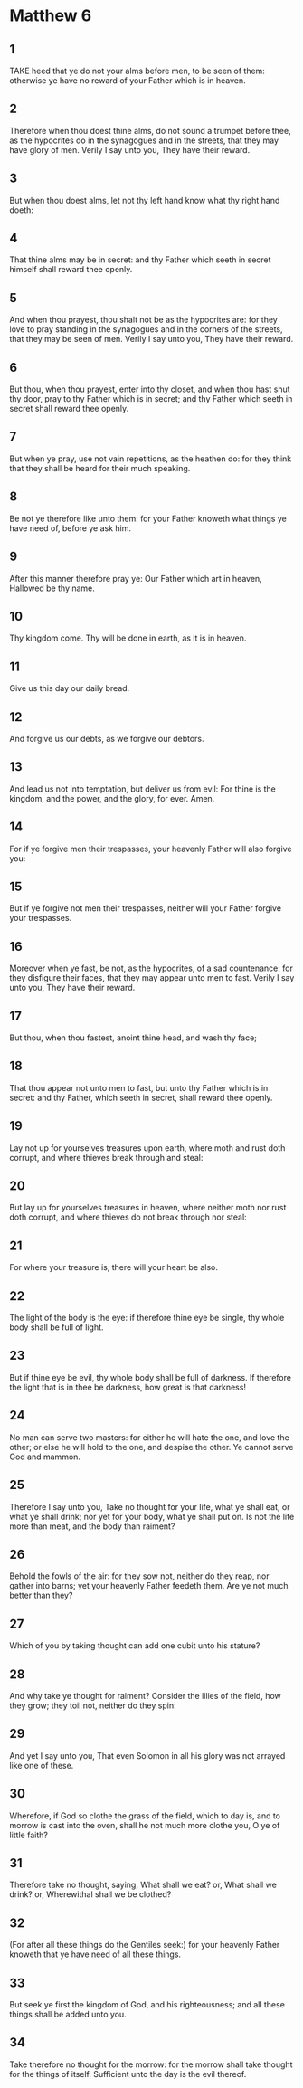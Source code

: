 # Matthew 6

## 1

TAKE heed that ye do not your alms before men, to be seen of them: otherwise ye have no reward of your Father which is in heaven.

## 2

Therefore when thou doest thine alms, do not sound a trumpet before thee, as the hypocrites do in the synagogues and in the streets, that they may have glory of men. Verily I say unto you, They have their reward.

## 3

But when thou doest alms, let not thy left hand know what thy right hand doeth:

## 4

That thine alms may be in secret: and thy Father which seeth in secret himself shall reward thee openly.

## 5

And when thou prayest, thou shalt not be as the hypocrites are: for they love to pray standing in the synagogues and in the corners of the streets, that they may be seen of men. Verily I say unto you, They have their reward.

## 6

But thou, when thou prayest, enter into thy closet, and when thou hast shut thy door, pray to thy Father which is in secret; and thy Father which seeth in secret shall reward thee openly.

## 7

But when ye pray, use not vain repetitions, as the heathen do: for they think that they shall be heard for their much speaking.

## 8

Be not ye therefore like unto them: for your Father knoweth what things ye have need of, before ye ask him.

## 9

After this manner therefore pray ye: Our Father which art in heaven, Hallowed be thy name.

## 10

Thy kingdom come. Thy will be done in earth, as it is in heaven.

## 11

Give us this day our daily bread.

## 12

And forgive us our debts, as we forgive our debtors.

## 13

And lead us not into temptation, but deliver us from evil: For thine is the kingdom, and the power, and the glory, for ever. Amen.

## 14

For if ye forgive men their trespasses, your heavenly Father will also forgive you:

## 15

But if ye forgive not men their trespasses, neither will your Father forgive your trespasses.

## 16

Moreover when ye fast, be not, as the hypocrites, of a sad countenance: for they disfigure their faces, that they may appear unto men to fast. Verily I say unto you, They have their reward.

## 17

But thou, when thou fastest, anoint thine head, and wash thy face;

## 18

That thou appear not unto men to fast, but unto thy Father which is in secret: and thy Father, which seeth in secret, shall reward thee openly.

## 19

Lay not up for yourselves treasures upon earth, where moth and rust doth corrupt, and where thieves break through and steal:

## 20

But lay up for yourselves treasures in heaven, where neither moth nor rust doth corrupt, and where thieves do not break through nor steal:

## 21

For where your treasure is, there will your heart be also.

## 22

The light of the body is the eye: if therefore thine eye be single, thy whole body shall be full of light.

## 23

But if thine eye be evil, thy whole body shall be full of darkness. If therefore the light that is in thee be darkness, how great is that darkness!

## 24

No man can serve two masters: for either he will hate the one, and love the other; or else he will hold to the one, and despise the other. Ye cannot serve God and mammon.

## 25

Therefore I say unto you, Take no thought for your life, what ye shall eat, or what ye shall drink; nor yet for your body, what ye shall put on. Is not the life more than meat, and the body than raiment?

## 26

Behold the fowls of the air: for they sow not, neither do they reap, nor gather into barns; yet your heavenly Father feedeth them. Are ye not much better than they?

## 27

Which of you by taking thought can add one cubit unto his stature?

## 28

And why take ye thought for raiment? Consider the lilies of the field, how they grow; they toil not, neither do they spin:

## 29

And yet I say unto you, That even Solomon in all his glory was not arrayed like one of these.

## 30

Wherefore, if God so clothe the grass of the field, which to day is, and to morrow is cast into the oven, shall he not much more clothe you, O ye of little faith?

## 31

Therefore take no thought, saying, What shall we eat? or, What shall we drink? or, Wherewithal shall we be clothed?

## 32

(For after all these things do the Gentiles seek:) for your heavenly Father knoweth that ye have need of all these things.

## 33

But seek ye first the kingdom of God, and his righteousness; and all these things shall be added unto you.

## 34

Take therefore no thought for the morrow: for the morrow shall take thought for the things of itself. Sufficient unto the day is the evil thereof.
